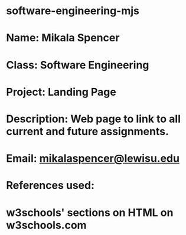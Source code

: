 # software-engineering-mjs

# Name: Mikala Spencer
# Class: Software Engineering
# Project: Landing Page
# Description: Web page to link to all current and future assignments.
# Email: mikalaspencer@lewisu.edu

# References used: 
#   w3schools' sections on HTML on w3schools.com